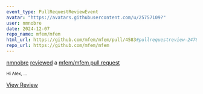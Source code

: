 ```yaml
---
event_type: PullRequestReviewEvent
avatar: "https://avatars.githubusercontent.com/u/25757109?"
user: nmnobre
date: 2024-12-07
repo_name: mfem/mfem
html_url: https://github.com/mfem/mfem/pull/4583#pullrequestreview-2478955200
repo_url: https://github.com/mfem/mfem
---
```


<a href='https://github.com/nmnobre' target='_blank'>nmnobre</a> <a href='https://github.com/mfem/mfem/pull/4583#pullrequestreview-2478955200' target='_blank'>reviewed</a> a <a href='https://github.com/mfem/mfem/pull/4583' target='_blank'>mfem/mfem pull request</a>

<small>Hi Alex,...</small>

<a href='https://github.com/mfem/mfem/pull/4583#pullrequestreview-2478955200' target='_blank'>View Review</a>
